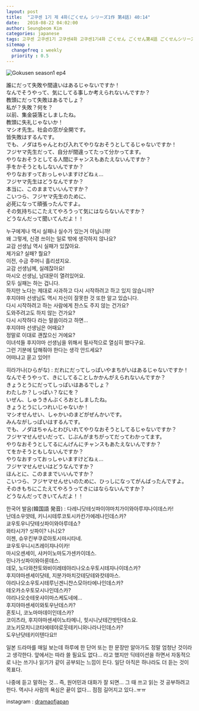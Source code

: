 ```yaml
---
layout: post
title:  "고쿠센 1기 제 4화(ごくせん シリーズ1作 第4話) 40:14"
date:   2018-08-22 04:02:00
author: Seungbeom Kim
categories: japanese
tags: 고쿠센 고쿠센1기 고쿠센4화 고쿠센1기4화 ごくせん ごくせん第4話 ごくせんシリーズ1作第4話 일본드라마 일드 dramaofjapan 일본어공부
sitemap :
  changefreq : weekly
  priority : 0.5
---
```


<img src="{{ site.baseurl }}/assets/japanese/gokusen_season_1_4.PNG" title="Gokusen season1 ep4" class="post-image">

誰にだって失敗や間違いはあるじゃないですか！<br>
なんでそうやって、気にしてる事しか考えられないんですか？<br>
教頭にだって失敗はあるでしょ？<br>
私が？失敗？何を？<br>
以前、集金袋落としましたね。<br>
教頭に失礼じゃないか！<br>
マシオ先生。社会の窓が全開です。<br>
皆失敗はするんです。<br>
でも、ノダはちゃんとわび入れてやりなおそうとしてるじゃないですか！<br>
フジヤマ先生だって、自分が間違ってたって分かってます。<br>
やりなおそうとしてる人間にチャンスもあたえないんですか？<br>
手をかそうともしないんですか？<br>
やりなおすっておっしゃいますけどねぇ...<br>
フジヤマ先生はどうなんですか？<br>
本当に、このままでいいんですか？<br>
こいつら、フジヤマ先生のために、<br>
必死になって頑張ったんですよ。<br>
その気持ちにこたえてやろうって気にはならないんですか？<br>
どうなんだって聞いてんだよ！！

누구에게나 역시 실패나 실수가 있는거 아닙니까!<br>
왜 그렇게, 신경 쓰이는 일로 밖에 생각하지 않나요?<br>
교감 선생님 역시 실패가 있잖아요.<br>
제가요? 실패? 뭘요?<br>
이전, 수금 주머니 흘리셨지요.<br>
교감 선생님께, 실례잖아요!<br>
마시오 선생님, 남대문이 열려있어요.<br>
모두 실패는 하는 겁니다.<br>
하지만 노다는 제대로 사과하고 다시 시작하려고 하고 있지 않습니까?<br>
후지야마 선생님도 역시 자신이 잘못한 것 또한 알고 있습니다.<br>
다시 시작하려고 하는 사람에게 찬스도 주지 않는 건가요?<br>
도와주려고도 하지 않는 건가요?<br>
다시 시작하다 라는 말씀이라고 하면...<br>
후지야마 선생님은 어때요?<br>
정말로 이대로 괜찮으신 거에요?<br>
이녀석들 후지야마 선생님을 위해서 필사적으로 열심히 했다구요.<br>
그런 기분에 답해줘야 한다는 생각 안드세요?<br>
어떠냐고 묻고 있어!!

히라가나(ひらがな) : だれにだってしっぱいやまちがいはあるじゃないですか！<br>
なんでそうやって、きにしてることしかかんがえられないんですか？<br>
きょうとうにだってしっばいはあるでしょ？<br>
わたしか？しっぱい？なにを？<br>
いぜん、しゅうきんぶくろおとしましたね。<br>
きょうとうにしつれいじゃないか！<br>
マシオせんせい、しゃかいのまどがぜんかいです。<br>
みんながしっぱいはするんです。<br>
でも、ノダはちゃんとわびいれてやりなおそうとしてるじゃないですか？<br>
フジヤマせんせいだって、じぶんがまちがってだってわかってます。<br>
やりなおそうとしてるにんげんにチャンスもあたえないんですか？<br>
てをかそうともしないんですか？<br>
やりなおすっておっしゃいますけどねぇ...<br>
フジヤマせんせいはどうなんですか？<br>
ほんとに、このままでいいんですか？<br>
こいつら、フジヤマせんせいのために、ひっしになってがんばったんですよ。<br>
そのきもちにこたえてやろうってきにはならないんですか？<br>
どうなんだってきいてんだよ！！

한국어 발음(韓国語 発音) : 다레니닷테싯파이야마치가이와아루쟈나이데스카!<br>
난데소우얏테, 키니시테루코토시카칸가에레나인데스카?<br>
쿄우토우니닷테싯파이와아루데쇼?<br>
와타시가? 싯파이? 나니오?<br>
이젠, 슈우킨부쿠로아토시마시타네.<br>
쿄우토우니시츠레이쟈나이카!<br>
마시오센세이, 샤커이노마도가센카이데스.<br>
민나가싯파이와아룬데스.<br>
데모, 노다와챤토와비이레테야리나오소우토시테쟈나이데스카?<br>
후지야마센세이닷테, 지분가마치갓테닷테와캇테마스.<br>
야리나오소우토시테루닌겐니챤스모아타에나인데스카?<br>
테오카소우토모시나인데스카?<br>
야리나오슷테옷샤이마스케도네에...<br>
후지야마센세이와토우난데스카?<br>
혼토니, 코노마마데이인데스카?<br>
코이츠라, 후지야마센세이노타메니, 힛시니낫테간밧탄데스요.<br>
코노키모치니코타에테야로웃테키니와나라나인데스카?<br>
도우난닷테키이텐다요!!

일본 드라마를 매일 보는데 하루에 한 단어 또는 한 문장만 알아가도 정말 엄청난 것이라고 생각한다.
앞에서는 따라 쓸 필요도 없다... 라고 했지만 딕테이션을 하면서 자동적으로 나는 쓰기나 읽기가 같이 공부되는 느낌이 든다. 일단 아직은 하나라도 더 듣는 것이 목표다.

나중에 듣고 말하는 것... 즉, 원어민과 대화가 잘 되면... 그 때 쓰고 읽는 것 공부하려고 한다.
역시나 사람의 욕심은 끝이 없다... 점점 길어지고 있다..ㅠㅠ

instagram : [dramaofjapan](https://www.instagram.com/p/Bk-rVuAjLOI/?taken-by=dramaofjapan)
